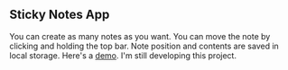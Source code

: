 
## Sticky Notes App

You can create as many notes as you want. You can move the note by clicking and holding the top bar. Note position and contents are saved in local storage. Here's a [demo](https://portfolio.gryimprezowe.pl/notes/index.html). I'm still developing this project.
